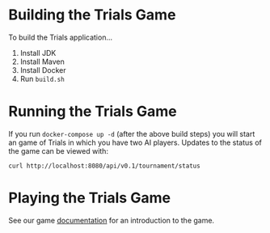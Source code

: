# Building the Trials Game

To build the Trials application...

1. Install JDK
2. Install Maven
3. Install Docker
4. Run `build.sh`

# Running the Trials Game

If you run `docker-compose up -d` (after the above build steps) you
will start an game of Trials in which you have two AI players. Updates
to the status of the game can be viewed with:

`curl http://localhost:8080/api/v0.1/tournament/status`	

# Playing the Trials Game

See our game [documentation](intro.md) for an introduction 
to the game.